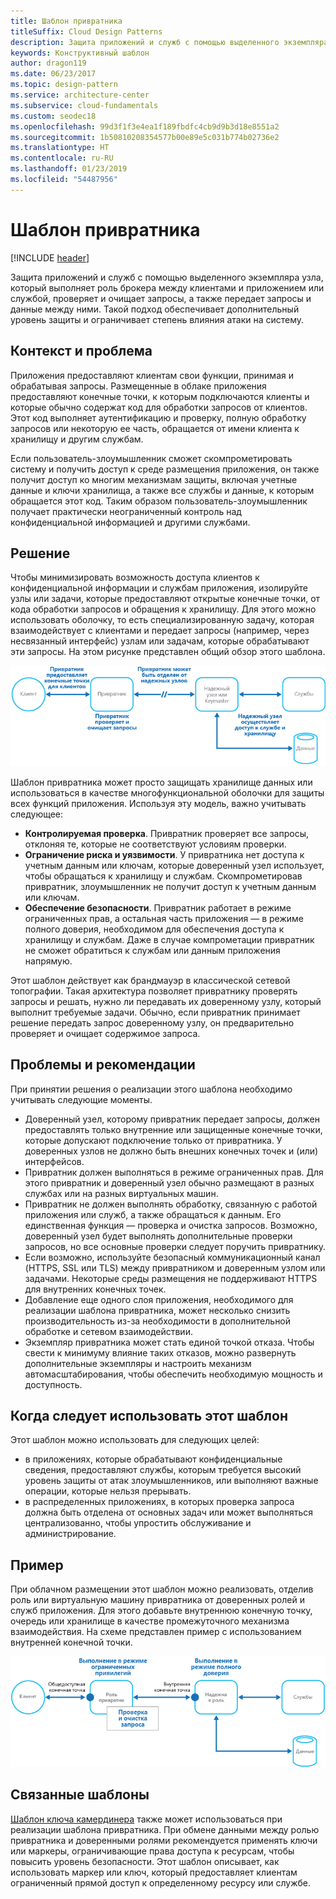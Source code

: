 ```yaml
---
title: Шаблон привратника
titleSuffix: Cloud Design Patterns
description: Защита приложений и служб с помощью выделенного экземпляра узла, который выполняет роль брокера между клиентами и приложением или службой, проверяет и очищает запросы, а также передает запросы и данные между ними.
keywords: Конструктивный шаблон
author: dragon119
ms.date: 06/23/2017
ms.topic: design-pattern
ms.service: architecture-center
ms.subservice: cloud-fundamentals
ms.custom: seodec18
ms.openlocfilehash: 99d3f1f3e4ea1f189fbdfc4cb9d9b3d18e8551a2
ms.sourcegitcommit: 1b50810208354577b00e89e5c031b774b02736e2
ms.translationtype: HT
ms.contentlocale: ru-RU
ms.lasthandoff: 01/23/2019
ms.locfileid: "54487956"
---
```

# <a name="gatekeeper-pattern"></a>Шаблон привратника

[!INCLUDE [header](../_includes/header.md)]

Защита приложений и служб с помощью выделенного экземпляра узла, который выполняет роль брокера между клиентами и приложением или службой, проверяет и очищает запросы, а также передает запросы и данные между ними. Такой подход обеспечивает дополнительный уровень защиты и ограничивает степень влияния атаки на систему.

## <a name="context-and-problem"></a>Контекст и проблема

Приложения предоставляют клиентам свои функции, принимая и обрабатывая запросы. Размещенные в облаке приложения предоставляют конечные точки, к которым подключаются клиенты и которые обычно содержат код для обработки запросов от клиентов. Этот код выполняет аутентификацию и проверку, полную обработку запросов или некоторую ее часть, обращается от имени клиента к хранилищу и другим службам.

Если пользователь-злоумышленник сможет скомпрометировать систему и получить доступ к среде размещения приложения, он также получит доступ ко многим механизмам защиты, включая учетные данные и ключи хранилища, а также все службы и данные, к которым обращается этот код. Таким образом пользователь-злоумышленник получает практически неограниченный контроль над конфиденциальной информацией и другими службами.

## <a name="solution"></a>Решение

Чтобы минимизировать возможность доступа клиентов к конфиденциальной информации и службам приложения, изолируйте узлы или задачи, которые предоставляют открытые конечные точки, от кода обработки запросов и обращения к хранилищу. Для этого можно использовать оболочку, то есть специализированную задачу, которая взаимодействует с клиентами и передает запросы (например, через несвязанный интерфейс) узлам или задачам, которые обрабатывают эти запросы. На этом рисунке представлен общий обзор этого шаблона.

![Общие сведения о шаблоне](./_images/gatekeeper-diagram.png)

Шаблон привратника может просто защищать хранилище данных или использоваться в качестве многофункциональной оболочки для защиты всех функций приложения. Используя эту модель, важно учитывать следующее:

- **Контролируемая проверка**. Привратник проверяет все запросы, отклоняя те, которые не соответствуют условиям проверки.
- **Ограничение риска и уязвимости**. У привратника нет доступа к учетным данным или ключам, которые доверенный узел использует, чтобы обращаться к хранилищу и службам. Скомпрометировав привратник, злоумышленник не получит доступ к учетным данным или ключам.
- **Обеспечение безопасности**. Привратник работает в режиме ограниченных прав, а остальная часть приложения — в режиме полного доверия, необходимом для обеспечения доступа к хранилищу и службам. Даже в случае компрометации привратник не сможет обратиться к службам или данным приложения напрямую.

Этот шаблон действует как брандмауэр в классической сетевой топографии. Такая архитектура позволяет привратнику проверять запросы и решать, нужно ли передавать их доверенному узлу, который выполнит требуемые задачи. Обычно, если привратник принимает решение передать запрос доверенному узлу, он предварительно проверяет и очищает содержимое запроса.

## <a name="issues-and-considerations"></a>Проблемы и рекомендации

При принятии решения о реализации этого шаблона необходимо учитывать следующие моменты.

- Доверенный узел, которому привратник передает запросы, должен предоставлять только внутренние или защищенные конечные точки, которые допускают подключение только от привратника. У доверенных узлов не должно быть внешних конечных точек и (или) интерфейсов.
- Привратник должен выполняться в режиме ограниченных прав. Для этого привратник и доверенный узел обычно размещают в разных службах или на разных виртуальных машин.
- Привратник не должен выполнять обработку, связанную с работой приложения или служб, а также обращаться к данным. Его единственная функция — проверка и очистка запросов. Возможно, доверенный узел будет выполнять дополнительные проверки запросов, но все основные проверки следует поручить привратнику.
- Если возможно, используйте безопасный коммуникационный канал (HTTPS, SSL или TLS) между привратником и доверенным узлом или задачами. Некоторые среды размещения не поддерживают HTTPS для внутренних конечных точек.
- Добавление еще одного слоя приложения, необходимого для реализации шаблона привратника, может несколько снизить производительность из-за необходимости в дополнительной обработке и сетевом взаимодействии.
- Экземпляр привратника может стать единой точкой отказа. Чтобы свести к минимуму влияние таких отказов, можно развернуть дополнительные экземпляры и настроить механизм автомасштабирования, чтобы обеспечить необходимую мощность и доступность.

## <a name="when-to-use-this-pattern"></a>Когда следует использовать этот шаблон

Этот шаблон можно использовать для следующих целей:

- в приложениях, которые обрабатывают конфиденциальные сведения, предоставляют службы, которым требуется высокий уровень защиты от атак злоумышленников, или выполняют важные операции, которые нельзя прерывать.
- в распределенных приложениях, в которых проверка запроса должна быть отделена от основных задач или может выполняться централизованно, чтобы упростить обслуживание и администрирование.

## <a name="example"></a>Пример

При облачном размещении этот шаблон можно реализовать, отделив роль или виртуальную машину привратника от доверенных ролей и служб приложения. Для этого добавьте внутреннюю конечную точку, очередь или хранилище в качестве промежуточного механизма взаимодействия. На схеме представлен пример с использованием внутренней конечной точки.

![Пример шаблона с использованием веб-роли и рабочей роли облачных служб](./_images/gatekeeper-endpoint.png)

## <a name="related-patterns"></a>Связанные шаблоны

[Шаблон ключа камердинера](./valet-key.md) также может использоваться при реализации шаблона привратника. При обмене данными между ролью привратника и доверенными ролями рекомендуется применять ключи или маркеры, ограничивающие права доступа к ресурсам, чтобы повысить уровень безопасности. Этот шаблон описывает, как использовать маркер или ключ, который предоставляет клиентам ограниченный прямой доступ к определенному ресурсу или службе.
